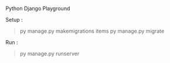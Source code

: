 Python Django Playground


Setup :

> py manage.py makemigrations items
> py manage.py migrate

Run :

> py manage.py runserver